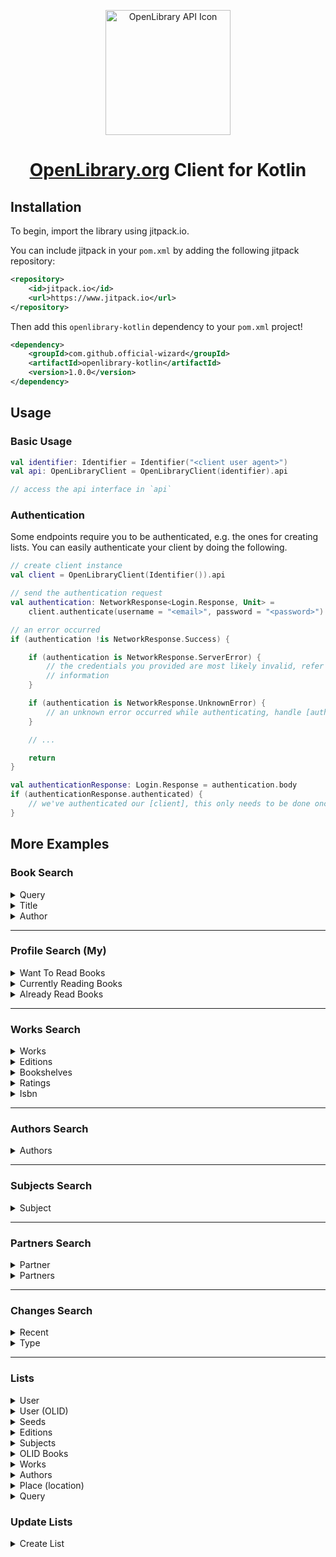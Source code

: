 
<p align="center" dir="auto">
    <a href="https://openlibrary.org/developers/api" rel="nofollow">
        <img src="https://i.imgur.com/93jMMZa.png" width="200" alt="OpenLibrary API Icon" style="max-width: 100%;"/>
    </a>
</p>

<h1 align="center"><a href="https://openlibrary.org/developers/api">OpenLibrary.org</a> Client for Kotlin</h1>

## Installation

To begin, import the library using jitpack.io.

You can include jitpack in your `pom.xml` by adding the following jitpack repository:

```xml
<repository>
    <id>jitpack.io</id>
    <url>https://www.jitpack.io</url>
</repository>
```

Then add this `openlibrary-kotlin` dependency to your `pom.xml` project!

```xml
<dependency>    
    <groupId>com.github.official-wizard</groupId>    
    <artifactId>openlibrary-kotlin</artifactId>    
    <version>1.0.0</version>
</dependency>
```

## Usage

### Basic Usage

```kotlin
val identifier: Identifier = Identifier("<client user agent>")
val api: OpenLibraryClient = OpenLibraryClient(identifier).api

// access the api interface in `api`
```

### Authentication
Some endpoints require you to be authenticated, e.g. the ones for creating lists.
You can easily authenticate your client by doing the following.

```kotlin
// create client instance
val client = OpenLibraryClient(Identifier()).api

// send the authentication request
val authentication: NetworkResponse<Login.Response, Unit> =
    client.authenticate(username = "<email>", password = "<password>")

// an error occurred
if (authentication !is NetworkResponse.Success) {

    if (authentication is NetworkResponse.ServerError) {
        // the credentials you provided are most likely invalid, refer to response code for further
        // information
    }

    if (authentication is NetworkResponse.UnknownError) {
        // an unknown error occurred while authenticating, handle [authentication] result
    }

    // ...

    return
}

val authenticationResponse: Login.Response = authentication.body
if (authenticationResponse.authenticated) {
    // we've authenticated our [client], this only needs to be done once per instance
}
```

## More Examples

### Book Search

<details>
<summary>Query</summary>
<br>

| Name   | Type   | Description                                                     | Example               | required |
|:-------|:-------|:----------------------------------------------------------------|:----------------------|----------|
| query  | String | The query you'd like to search for.                             | The Lord of The Rings | yes      |
| sort   | String | How you'd like to sort the query, by default it uses relevancy. | new                   | no       |
| lang   | String | The users language as a two letter (ISO 639-1) language code.   | en                    | no       |
| offset | Long   | offset the list by the provided amount.                         | 50                    | no       |
| page   | Long   | The page you'd like to traverse to.                             | 0                     | no       |

**Example**
```kotlin
val identifier: Identifier = Identifier("<client user agent>")
val api: OpenLibraryInterface = OpenLibraryClient(identifier).api

val search: NetworkResponse<SearchBooks.Response, SearchBooks.Response>
    = api.searchBooksByQuery(query = "The Lord of the Rings")

if (search is NetworkResponse.Success) {
    val searchResult: SearchBooks.Response = search.body
    // handle [searchResult] as you wish
}

```

</details>

<details>
<summary>Title</summary>
<br>

| Name   | Type   | Description                                                     | Example               | required |
|:-------|:-------|:----------------------------------------------------------------|:----------------------|----------|
| title  | String | The title you'd like to search for.                             | The Lord of The Rings | yes      |
| sort   | String | How you'd like to sort the query, by default it uses relevancy. | new                   | no       |
| lang   | String | The users language as a two letter (ISO 639-1) language code.   | en                    | no       |
| offset | Long   | offset the list by the provided amount.                         | 50                    | no       |
| page   | Long   | The page you'd like to traverse to.                             | 0                     | no       |

**Example**
```kotlin
val identifier: Identifier = Identifier("<client user agent>")
val api: OpenLibraryInterface = OpenLibraryClient(identifier).api

val search: NetworkResponse<SearchBooks.Response, SearchBooks.Response>
    = api.searchBooksByTitle(title = "The Lord of the Rings")

if (search is NetworkResponse.Success) {
    val searchResult: SearchBooks.Response = search.body
    // handle [searchResult] as you wish
}

```

</details>

<details>
<summary>Author</summary>
<br>

| Name   | Type   | Description                                                     | Example     | required |
|:-------|:-------|:----------------------------------------------------------------|:------------|----------|
| author | String | The author you'd like to search for.                            | J K Rowling | yes      |
| sort   | String | How you'd like to sort the query, by default it uses relevancy. | new         | no       |
| lang   | String | The users language as a two letter (ISO 639-1) language code.   | en          | no       |
| offset | Long   | offset the list by the provided amount.                         | 50          | no       |
| page   | Long   | The page you'd like to traverse to.                             | 0           | no       |

**Example**
```kotlin
val identifier: Identifier = Identifier("<client user agent>")
val api: OpenLibraryInterface = OpenLibraryClient(identifier).api

val search: NetworkResponse<SearchBooks.Response, SearchBooks.Response>
    = api.searchBooksByAuthor(author = "J K Rowling")

if (search is NetworkResponse.Success) {
    val searchResult: SearchBooks.Response = search.body
    // handle [searchResult] as you wish
}

```

</details>

---

### Profile Search (My)

<details>
<summary>Want To Read Books</summary>
<br>

| Name     | Type   | Description                                                     | Example | required |
|:---------|:-------|:----------------------------------------------------------------|:--------|----------|
| username | String | The username you'd like to search for.                          | mokBot  | yes      |
| sort     | String | How you'd like to sort the query, by default it uses relevancy. | new     | no       |
| lang     | String | The users language as a two letter (ISO 639-1) language code.   | en      | no       |
| offset   | Long   | offset the list by the provided amount.                         | 50      | no       |
| page     | Long   | The page you'd like to traverse to.                             | 0       | no       |

**Example**
```kotlin
val identifier: Identifier = Identifier("<client user agent>")
val api: OpenLibraryInterface = OpenLibraryClient(identifier).api

val search: NetworkResponse<SearchMyBooks.Response, SearchMyBooks.Response>
    = api.searchMyWantToReadBooks(username = "mokBot")

if (search is NetworkResponse.Success) {
    val searchResult: SearchMyBooks.Response = search.body
    // handle [searchResult] as you wish
}

```

</details>

<details>
<summary>Currently Reading Books</summary>
<br>

| Name     | Type   | Description                                                     | Example | required |
|:---------|:-------|:----------------------------------------------------------------|:--------|----------|
| username | String | The username you'd like to search for.                          | mokBot  | yes      |
| sort     | String | How you'd like to sort the query, by default it uses relevancy. | new     | no       |
| lang     | String | The users language as a two letter (ISO 639-1) language code.   | en      | no       |
| offset   | Long   | offset the list by the provided amount.                         | 50      | no       |
| page     | Long   | The page you'd like to traverse to.                             | 0       | no       |

**Example**
```kotlin
val identifier: Identifier = Identifier("<client user agent>")
val api: OpenLibraryInterface = OpenLibraryClient(identifier).api

val search: NetworkResponse<SearchMyBooks.Response, SearchMyBooks.Response>
    = api.searchMyCurrentlyReadingBooks(username = "mokBot")

if (search is NetworkResponse.Success) {
    val searchResult: SearchMyBooks.Response = search.body
    // handle [searchResult] as you wish
}

```

</details>

<details>
<summary>Already Read Books</summary>
<br>

| Name     | Type   | Description                                                     | Example | required |
|:---------|:-------|:----------------------------------------------------------------|:--------|----------|
| username | String | The username you'd like to search for.                          | mokBot  | yes      |
| sort     | String | How you'd like to sort the query, by default it uses relevancy. | new     | no       |
| lang     | String | The users language as a two letter (ISO 639-1) language code.   | en      | no       |
| offset   | Long   | offset the list by the provided amount.                         | 50      | no       |
| page     | Long   | The page you'd like to traverse to.                             | 0       | no       |

**Example**
```kotlin
val identifier: Identifier = Identifier("<client user agent>")
val api: OpenLibraryInterface = OpenLibraryClient(identifier).api

val search: NetworkResponse<SearchMyBooks.Response, SearchMyBooks.Response>
    = api.searchMyAlreadyReadBooks(username = "mokBot")

if (search is NetworkResponse.Success) {
    val searchResult: SearchMyBooks.Response = search.body
    // handle [searchResult] as you wish
}

```

</details>

---

### Works Search

<details>
<summary>Works</summary>
<br>

| Name   | Type   | Description                             | Example | required |
|:-------|:-------|:----------------------------------------|:--------|----------|
| olid   | String | the OLID to the works.                  | OL01W   | yes      |

**Example**
```kotlin
val identifier: Identifier = Identifier("<client user agent>")
val api: OpenLibraryInterface = OpenLibraryClient(identifier).api

val search: NetworkResponse<SearchWorks.Response, ErrorResponse.Response>
    = api.searchWorks(olid = "OL01W")

if (search is NetworkResponse.Success) {
    val searchResult: SearchWorks.Response = search.body
    // handle [searchResult] as you wish
}

```

</details>

<details>
<summary>Editions</summary>
<br>

| Name   | Type   | Description                             | Example | required |
|:-------|:-------|:----------------------------------------|:--------|----------|
| olid   | String | the OLID to the works.                  | OL01W   | yes      |
| offset | Long   | offset the list by the provided amount. | 50      | no       |

**Example**
```kotlin
val identifier: Identifier = Identifier("<client user agent>")
val api: OpenLibraryInterface = OpenLibraryClient(identifier).api

val search: NetworkResponse<SearchWorksEditions.Response, ErrorResponse.Response>
    = api.searchWorksEditions(olid = "OL01W")

if (search is NetworkResponse.Success) {
    val searchResult: SearchWorksEditions.Response = search.body
    // handle [searchResult] as you wish
}
```
</details>

<details>
<summary>Bookshelves</summary>
<br>

| Name   | Type   | Description                             | Example | required |
|:-------|:-------|:----------------------------------------|:--------|----------|
| olid   | String | the OLID to the works.                  | OL01W   | yes      |

**Example**
```kotlin
val identifier: Identifier = Identifier("<client user agent>")
val api: OpenLibraryInterface = OpenLibraryClient(identifier).api

val search: NetworkResponse<SearchWorksBookshelves.Response, ErrorResponse.Response>
    = api.searchWorksBookshelves(olid = "OL01W")

if (search is NetworkResponse.Success) {
    val searchResult: SearchWorksBookshelves.Response = search.body
    // handle [searchResult] as you wish
}
```

</details>

<details>
<summary>Ratings</summary>
<br>

| Name   | Type   | Description                             | Example | required |
|:-------|:-------|:----------------------------------------|:--------|----------|
| olid   | String | the OLID to the works.                  | OL01W   | yes      |

**Example**
```kotlin
val identifier: Identifier = Identifier("<client user agent>")
val api: OpenLibraryInterface = OpenLibraryClient(identifier).api

val search: NetworkResponse<SearchWorksRatings.Response, ErrorResponse.Response>
    = api.searchWorksRatings(olid = "OL01W")

if (search is NetworkResponse.Success) {
    val searchResult: SearchWorksRatings.Response = search.body
    // handle [searchResult] as you wish
}
```

</details>

<details>
<summary>Isbn</summary>
<br>

| Name | Type   | Description            | Example | required |
|:-----|:-------|:-----------------------|:--------|----------|
| isbn | String | the isbn to the works. | 0000    | yes      |

**Example**
```kotlin
val identifier: Identifier = Identifier("<client user agent>")
val api: OpenLibraryInterface = OpenLibraryClient(identifier).api

val search: NetworkResponse<SearchIsbn.Response, ErrorResponse.Response>
    = api.searchWorksIsbn(isbn = "0000")

if (search is NetworkResponse.Success) {
    val searchResult: SearchIsbn.Response = search.body
    // handle [searchResult] as you wish
}
```

</details>

---

### Authors Search

<details>
<summary>Authors</summary>
<br>

| Name  | Type   | Description                             | Example     | required |
|:------|:-------|:----------------------------------------|:------------|----------|
| query | String | author's query you'd like to serch for. | J K Rowling | yes      |

**Example**
```kotlin
val identifier: Identifier = Identifier("<client user agent>")
val api: OpenLibraryInterface = OpenLibraryClient(identifier).api

val search: NetworkResponse<SearchAuthors.Response, SearchAuthors.Response>
    = api.searchAuthors(query = "<author query>")

if (search is NetworkResponse.Success) {
    val searchResult: SearchAuthors.Response = search.body
    // handle [searchResult] as you wish
}
```

</details>

---


### Subjects Search

<details>
<summary>Subject</summary>
<br>

| Name             | Type    | Description                           | Example   | required |
|:-----------------|:--------|:--------------------------------------|:----------|----------|
| subject          | String  | The subject you'd like to search for. | Love      | yes      |
| details          | Boolean | Include details about the subject.    | True      | no       |
| publishedInRange | String  | Date range for punishments.           | 2008-2010 | no       |
| limit            | Int     | Limit the amount of results to return | 50        | no       |
| offset           | Int     | Offset the results to jump to.        | 0         | no       |

**Example**
```kotlin
val identifier: Identifier = Identifier("<client user agent>")
val api: OpenLibraryInterface = OpenLibraryClient(identifier).api

val search: NetworkResponse<SearchSubjects.Response, SearchSubjects.Response>
    = api.searchSubjects(subject = "love")

if (search is NetworkResponse.Success) {
    val searchResult: SearchSubjects.Response = search.body
    // handle [searchResult] as you wish
}
```

</details>

---

### Partners Search

<details>
<summary>Partner</summary>
<br>

| Name             | Type    | Description                           | Example      | required |
|:-----------------|:--------|:--------------------------------------|:-------------|----------|
| partner          | Partner | A supported partner to query with.    | Partner.isbn | yes      |
| partnerId        | String  | The partner ID to query with.         | 01a0         | no       |

**Example**
```kotlin
val identifier: Identifier = Identifier("<client user agent>")
val api: OpenLibraryInterface = OpenLibraryClient(identifier).api

val search: NetworkResponse<SearchPartner.Response, SearchPartner.Response>
    = api.searchPartner(partner = Partner.isbn, partnerId = "01s3")

if (search is NetworkResponse.Success) {
    val searchResult: SearchPartner.Response = search.body
    // handle [searchResult] as you wish
}
```
</details>


<details>
<summary>Partners</summary>
<br>

| Name        | Type   | Description                                       | Example                                           | required |
|:------------|:-------|:--------------------------------------------------|:--------------------------------------------------|----------|
| requestList | String | List of partners and the IDs you'd like to query. | id:1;lccn:50006784\|olid:OL6179000M;lccn:55011330 | yes      |

**Example**
```kotlin
val identifier: Identifier = Identifier("<client user agent>")
val api: OpenLibraryInterface = OpenLibraryClient(identifier).api

val search: NetworkResponse<SearchPartner.Response, SearchPartner.Response>
    = api.searchPartners(requestList = "id:1;lccn:50006784|olid:OL6179000M;lccn:55011330")

if (search is NetworkResponse.Success) {
    val searchResult: Map<String, SearchPartner.Response> 
        = search.body
    // handle [searchResult] as you wish
}
```
</details>

---

### Changes Search

<details>
<summary>Recent</summary>
<br>

| Name   | Type    | Description                           | Example | required |
|:-------|:--------|:--------------------------------------|:--------|----------|
| bot    | Boolean | Ignore changes made by bots.          | True    | no       |
| limit  | Int     | Limit the amount of results to return | 50      | no       |
| offset | Int     | Offset the results to jump to.        | 0       | no       |

**Example**
```kotlin
val identifier: Identifier = Identifier("<client user agent>")
val api: OpenLibraryInterface = OpenLibraryClient(identifier).api

val search: NetworkResponse<List<SearchChanges.Response>, ErrorResponse.Response>
    = api.searchRecentChanges()

if (search is NetworkResponse.Success) {
    val searchResult: List<SearchChanges.Response>
        = search.body
    // handle [searchResult] as you wish
}
```
</details>


<details>
<summary>Type</summary>
<br>

| Name   | Type               | Description                           | Example                         | required |
|:-------|:-------------------|:--------------------------------------|:--------------------------------|----------|
| query  | SearchChangesQuery | Change type.                          | SearchChangesQuery(year = 2008) | yes      |
| bot    | Boolean            | Ignore changes made by bots.          | True                            | no       |
| limit  | Int                | Limit the amount of results to return | 50                              | no       |
| offset | Int                | Offset the results to jump to.        | 0                               | no       |

**Example**
```kotlin
val identifier: Identifier = Identifier("<client user agent>")
val api: OpenLibraryInterface = OpenLibraryClient(identifier).api

val search: NetworkResponse<List<SearchChanges.Response>, ErrorResponse.Response>
    = api.searchChanges(query = SearchChangesQuery(year = 2008))

if (search is NetworkResponse.Success) {
    val searchResult: List<SearchChanges.Response>
        = search.body
    // handle [searchResult] as you wish
}
```
</details>

---

### Lists

<details>
<summary>User</summary>
<br>

| Name     | Type   | Description                           | Example | required |
|:---------|:-------|:--------------------------------------|:--------|----------|
| username | String | Open Library Username                 | mekBot  | yes      |
| limit    | Int    | Limit the amount of results to return | 50      | no       |
| offset   | Int    | Offset the results to jump to.        | 0       | no       |

**Example**
```kotlin
val identifier: Identifier = Identifier("<client user agent>")
val api: OpenLibraryInterface = OpenLibraryClient(identifier).api

val search: NetworkResponse<SearchUsersList.Response, ErrorResponse.Response>
    = api.searchUsersList(username = "mekBot")

if (search is NetworkResponse.Success) {
    val searchResult: SearchUsersList.Response = search.body
    // handle [searchResult] as you wish
}
```
</details>

<details>
<summary>User (OLID)</summary>
<br>

| Name     | Type   | Description                           | Example | required |
|:---------|:-------|:--------------------------------------|:--------|----------|
| username | String | Open Library Username                 | mekBot  | yes      |
| olid     | String | The OLID to query.                    | OL1AW   | yes      |
| limit    | Int    | Limit the amount of results to return | 50      | no       |
| offset   | Int    | Offset the results to jump to.        | 0       | no       |

**Example**
```kotlin
val identifier: Identifier = Identifier("<client user agent>")
val api: OpenLibraryInterface = OpenLibraryClient(identifier).api

val search: NetworkResponse<SearchUserOlidList.Response, ErrorResponse.Response>
    = api.searchUsersList(username = "mekBot", olid = "OL01L")

if (search is NetworkResponse.Success) {
    val searchResult: SearchUserOlidList.Response = search.body
    // handle [searchResult] as you wish
}
```
</details>

<details>
<summary>Seeds</summary>
<br>

| Name     | Type   | Description                           | Example | required |
|:---------|:-------|:--------------------------------------|:--------|----------|
| username | String | Open Library Username                 | mekBot  | yes      |
| olid     | String | The OLID to query.                    | OL1AW   | yes      |
| limit    | Int    | Limit the amount of results to return | 50      | no       |
| offset   | Int    | Offset the results to jump to.        | 0       | no       |

**Example**
```kotlin
val identifier: Identifier = Identifier("<client user agent>")
val api: OpenLibraryInterface = OpenLibraryClient(identifier).api

val search: NetworkResponse<SearchUsersSeedList.Response, ErrorResponse.Response>
    = api.searchUsersSeedList(username = "mekBot", olid = "OL01L")

if (search is NetworkResponse.Success) {
    val searchResult: SearchUsersSeedList.Response = search.body
    // handle [searchResult] as you wish
}
```
</details>

<details>
<summary>Editions</summary>
<br>

| Name     | Type   | Description                           | Example | required |
|:---------|:-------|:--------------------------------------|:--------|----------|
| username | String | Open Library Username                 | mekBot  | yes      |
| olid     | String | The OLID to query.                    | OL1AW   | yes      |
| limit    | Int    | Limit the amount of results to return | 50      | no       |
| offset   | Int    | Offset the results to jump to.        | 0       | no       |

**Example**
```kotlin
val identifier: Identifier = Identifier("<client user agent>")
val api: OpenLibraryInterface = OpenLibraryClient(identifier).api

val search: NetworkResponse<SearchUsersEditionList.Response, ErrorResponse.Response>
    = api.searchUsersEditionList(username = "mekBot", olid = "OL01L")

if (search is NetworkResponse.Success) {
    val searchResult: SearchUsersEditionList.Response = search.body
    // handle [searchResult] as you wish
}
```
</details>

<details>
<summary>Subjects</summary>
<br>

| Name     | Type   | Description                           | Example | required |
|:---------|:-------|:--------------------------------------|:--------|----------|
| username | String | Open Library Username                 | mekBot  | yes      |
| olid     | String | The OLID to query.                    | OL1AW   | yes      |
| limit    | Int    | Limit the amount of results to return | 50      | no       |
| offset   | Int    | Offset the results to jump to.        | 0       | no       |

**Example**
```kotlin
val identifier: Identifier = Identifier("<client user agent>")
val api: OpenLibraryInterface = OpenLibraryClient(identifier).api

val search: NetworkResponse<SearchUsersSubjectsList.Response, ErrorResponse.Response>
    = api.searchUsersSubjectsList(username = "mekBot", olid = "OL01L")

if (search is NetworkResponse.Success) {
    val searchResult: SearchUsersSubjectsList.Response = search.body
    // handle [searchResult] as you wish
}
```
</details>

<details>
<summary>OLID Books</summary>
<br>

| Name     | Type   | Description                           | Example | required |
|:---------|:-------|:--------------------------------------|:--------|----------|
| olid     | String | The OLID to query.                    | OL1AW   | yes      |

**Example**
```kotlin
val identifier: Identifier = Identifier("<client user agent>")
val api: OpenLibraryInterface = OpenLibraryClient(identifier).api

val search: NetworkResponse<SearchUsersList.Response, ErrorResponse.Response>
    = api.searchOlidBooksList(olid = "OL01L")

if (search is NetworkResponse.Success) {
    val searchResult: SearchUsersList.Response = search.body
    // handle [searchResult] as you wish
}
```
</details>

<details>
<summary>Works</summary>
<br>

| Name     | Type   | Description                           | Example | required |
|:---------|:-------|:--------------------------------------|:--------|----------|
| olid     | String | The OLID to query.                    | OL1AW   | yes      |

**Example**
```kotlin
val identifier: Identifier = Identifier("<client user agent>")
val api: OpenLibraryInterface = OpenLibraryClient(identifier).api

val search: NetworkResponse<SearchUsersList.Response, ErrorResponse.Response>
    = api.searchOlidWorksList(olid = "OL01L")

if (search is NetworkResponse.Success) {
    val searchResult: SearchUsersList.Response = search.body
    // handle [searchResult] as you wish
}
```
</details>

<details>
<summary>Authors</summary>
<br>

| Name     | Type   | Description                           | Example | required |
|:---------|:-------|:--------------------------------------|:--------|----------|
| olid     | String | The OLID to query.                    | OL1AW   | yes      |

**Example**
```kotlin
val identifier: Identifier = Identifier("<client user agent>")
val api: OpenLibraryInterface = OpenLibraryClient(identifier).api

val search: NetworkResponse<SearchUsersList.Response, ErrorResponse.Response>
    = api.searchOlidAuthorsList(olid = "OL01L")

if (search is NetworkResponse.Success) {
    val searchResult: SearchUsersList.Response = search.body
    // handle [searchResult] as you wish
}
```
</details>

<details>
<summary>Place (location)</summary>
<br>

| Name     | Type   | Description                 | Example       | required |
|:---------|:-------|:----------------------------|:--------------|----------|
| location | String | The location to search for. | san_francisco | yes      |

**Example**
```kotlin
val identifier: Identifier = Identifier("<client user agent>")
val api: OpenLibraryInterface = OpenLibraryClient(identifier).api

val search: NetworkResponse<SearchUsersList.Response, ErrorResponse.Response>
    = api.searchSubjectsPlaceList(location = "san_francisco")

if (search is NetworkResponse.Success) {
    val searchResult: SearchUsersList.Response = search.body
    // handle [searchResult] as you wish
}
```
</details>

<details>
<summary>Query</summary>
<br>

| Name  | Type   | Description              | Example | required |
|:------|:-------|:-------------------------|:--------|----------|
| query | String | The query to search for. | book    | yes      |

**Example**
```kotlin
val identifier: Identifier = Identifier("<client user agent>")
val api: OpenLibraryInterface = OpenLibraryClient(identifier).api

val search: NetworkResponse<SearchUsersList.Response, ErrorResponse.Response>
    = api.searchQueryList(query = "book")

if (search is NetworkResponse.Success) {
    val searchResult: SearchUsersList.Response = search.body
    // handle [searchResult] as you wish
}
```
</details>

### Update Lists

<details>
<summary>Create List</summary>
<br>

> A call to `createList` in this manner will will update a pre-existing list with the details provided!

> **NOTE** You must have the client authenticated to do this!

**Available Parameters**

| Name       | Type               | Description                                          | Example  |
|:-----------|:-------------------|:-----------------------------------------------------|:---------|
| username   | String             | The username authenticated for the session           | username |
| olid       | String             | The OLID (Open Library ID) of the list               | OL01L    |
| createList | CreateList.Request | The request object with details to create list with. | N/A      |

**Example**
```kotlin
// create client instance
val client = OpenLibraryClient(Identifier()).api

// send the authentication request
val authentication: NetworkResponse<Login.Response, Unit> =
    client.authenticate(username = "<email>", password = "<password>")

// an error occurred
if (authentication !is NetworkResponse.Success) {

    if (authentication is NetworkResponse.ServerError) {
        // the credentials you provided are most likely invalid, refer to response code for further
        // information
    }

    if (authentication is NetworkResponse.UnknownError) {
        // an unknown error occurred while authenticating, handle [authentication] result
    }

    // ...

    return
}

val authenticationResponse: Login.Response = authentication.body
if (authenticationResponse.authenticated) {
    // we've authenticated our [client], this only needs to be done once per instance

    // make sure we have a valid username to work with
    val username = authenticationResponse.username
    if (username != null) {

        // send request to server
        val createList = client.createList(
            username = username,
            createList = CreateList.Request(
                "<new name>",
                "<new description>"
            )
        )

        if (createList !is NetworkResponse.Success) {
           // handle errors
            return
        }
        
        // handle our result
        val result: CreateList.Response = createList.body
    }
}
```

</details>